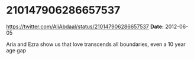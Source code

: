 # 210147906286657537
https://twitter.com/AliAbdaal/status/210147906286657537
**Date:** 2012-06-05

Aria and Ezra show us that love transcends all boundaries, even a 10 year age gap
